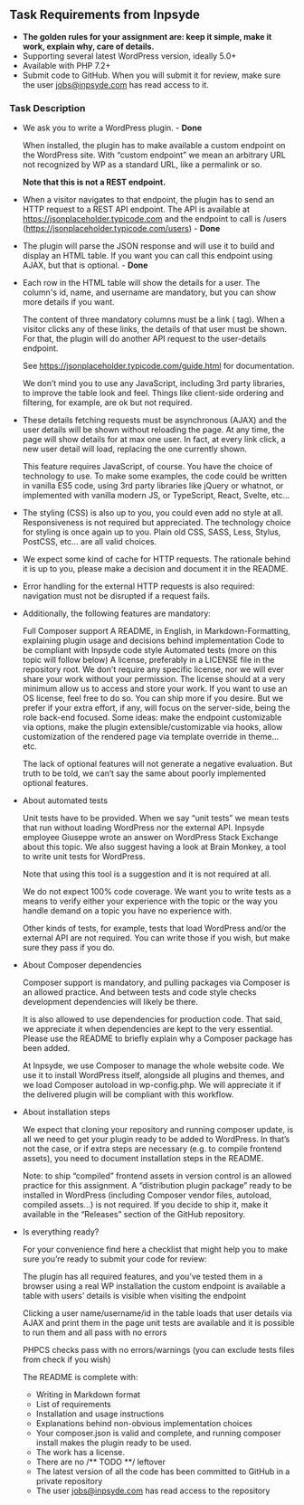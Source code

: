 ## Task Requirements from Inpsyde
- **The golden rules for your assignment are: keep it simple, make it work, explain why, care of details.**
- Supporting several latest WordPress version, ideally 5.0+
- Available with PHP 7.2+
- Submit code to GitHub. When you will submit it for review, make sure the user jobs@inpsyde.com has read access to it.

### Task Description
- We ask you to write a WordPress plugin. - **Done**
  
  When installed, the plugin has to make available a custom endpoint on the WordPress site. With “custom endpoint” we mean an arbitrary URL not recognized by WP as a standard URL, like a permalink or so.
  
  __**Note that this is not a REST endpoint.**__
    
- When a visitor navigates to that endpoint, the plugin has to send an HTTP request to a REST API endpoint. The API is available at https://jsonplaceholder.typicode.com and the endpoint to call is /users (https://jsonplaceholder.typicode.com/users) - **Done**

- The plugin will parse the JSON response and will use it to build and display an HTML table.
  If you want you can call this endpoint using AJAX, but that is optional. - **Done**
 
- Each row in the HTML table will show the details for a user. The column's id, name, and username are mandatory, but you can show more details if you want.
 
  The content of three mandatory columns must be a link (<a> tag). When a visitor clicks any of these links, the details of that user must be shown. For that, the plugin will do another API request to the user-details endpoint.
  
  See https://jsonplaceholder.typicode.com/guide.html for documentation.
  
  We don’t mind you to use any JavaScript, including 3rd party libraries, to improve the table look and feel. Things like client-side ordering and filtering, for example, are ok but not required.
  
- These details fetching requests must be asynchronous (AJAX) and the user details will be shown without reloading the page.
  At any time, the page will show details for at max one user. In fact, at every link click, a new user detail will load, replacing the one currently shown.
  
  This feature requires JavaScript, of course. You have the choice of technology to use. To make some examples, the code could be written in vanilla ES5 code, using 3rd party libraries like jQuery or whatnot, or implemented with vanilla modern JS, or TypeScript, React, Svelte, etc...
  
- The styling (CSS) is also up to you, you could even add no style at all. Responsiveness is not required but appreciated. The technology choice for styling is once again up to you. Plain old CSS, SASS, Less, Stylus, PostCSS, etc... are all valid choices.

- We expect some kind of cache for HTTP requests. The rationale behind it is up to you, please make a decision and document it in the README.

- Error handling for the external HTTP requests is also required: navigation must not be disrupted if a request fails.

- Additionally, the following features are mandatory:
  
  Full Composer support
  A README, in English, in Markdown-Formatting, explaining plugin usage and decisions behind implementation
  Code to be compliant with Inpsyde code style
  Automated tests (more on this topic will follow below)
  A license, preferably in a LICENSE file in the repository root. We don't require any specific license, nor we will ever share your work without your permission. The license should at a very minimum allow us to access and store your work. If you want to use an OS license, feel free to do so.
  You can ship more if you desire. But we prefer if your extra effort, if any, will focus on the server-side, being the role back-end focused.
  Some ideas: make the endpoint customizable via options, make the plugin extensible/customizable via hooks, allow customization of the rendered page via template override in theme... etc.
  
  The lack of optional features will not generate a negative evaluation. But truth to be told, we can’t say the same about poorly implemented optional features.
  
- About automated tests
  
  Unit tests have to be provided. When we say “unit tests” we mean tests that run without loading WordPress nor the external API.
  Inpsyde employee Giuseppe wrote an answer on WordPress Stack Exchange about this topic. We also suggest having a look at Brain Monkey, a tool to write unit tests for WordPress.
  
  Note that using this tool is a suggestion and it is not required at all.
  
  We do not expect 100% code coverage. We want you to write tests as a means to verify either your experience with the topic or the way you handle demand on a topic you have no experience with.
  
  Other kinds of tests, for example, tests that load WordPress and/or the external API are not required. You can write those if you wish, but make sure they pass if you do.
  
- About Composer dependencies
  
  Composer support is mandatory, and pulling packages via Composer is an allowed practice. And between tests and code style checks development dependencies will likely be there.
  
  It is also allowed to use dependencies for production code. That said, we appreciate it when dependencies are kept to the very essential. Please use the README to briefly explain why a Composer package has been added.
  
  At Inpsyde, we use Composer to manage the whole website code. We use it to install WordPress itself, alongside all plugins and themes, and we load Composer autoload in wp-config.php. We will appreciate it if the delivered plugin will be compliant with this workflow.
  
- About installation steps
  
  We expect that cloning your repository and running composer update, is all we need to get your plugin ready to be added to WordPress.
  In that’s not the case, or if extra steps are necessary (e.g. to compile frontend assets), you need to document installation steps in the README.
  
  Note: to ship “compiled” frontend assets in version control is an allowed practice for this assignment.
  A “distribution plugin package” ready to be installed in WordPress (including Composer vendor files, autoload, compiled assets...) is not required. If you decide to ship it, make it available in the “Releases” section of the GitHub repository.
  
- Is everything ready?

  For your convenience find here a checklist that might help you to make sure you’re ready to submit your code for review:

  The plugin has all required features, and you’ve tested them in a browser using a real WP installation
the custom endpoint is available
a table with users’ details is visible when visiting the endpoint

  Clicking a user name/username/id in the table loads that user details via AJAX and print them in the page
unit tests are available and it is possible to run them and all pass with no errors

  PHPCS checks pass with no errors/warnings (you can exclude tests files from check if you wish)
 
  The README is complete with:
  - Writing in Markdown format
  - List of requirements
  - Installation and usage instructions
  - Explanations behind non-obvious implementation choices
  - Your composer.json is valid and complete, and running composer install makes the plugin ready to be used.
  - The work has a license.
  - There are no /** TODO **/ leftover
  - The latest version of all the code has been committed to GitHub in a private repository
  - The user jobs@inpsyde.com has read access to the repository

